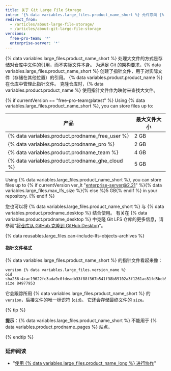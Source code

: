 ```yaml
---
title: 关于 Git Large File Storage
intro: '{% data variables.large_files.product_name_short %} 允许您向 {% data variables.product.product_name %} 推送大于 Git 推送限制的文件。'
redirect_from:
  - /articles/about-large-file-storage/
  - /articles/about-git-large-file-storage
versions:
  free-pro-team: '*'
  enterprise-server: '*'
---
```


{% data variables.large_files.product_name_short %} 处理大文件的方式是存储对仓库中文件的引用，而不实际文件本身。 为满足 Git 的架构要求，{% data variables.large_files.product_name_short %} 创建了指针文件，用于对实际文件（存储在其他位置）的引用。 {% data variables.product.product_name %} 在仓库中管理此指针文件。 克隆仓库时，{% data variables.product.product_name %} 使用指针文件作为映射来查找大文件。

{% if currentVersion == "free-pro-team@latest" %}
Using
{% data variables.large_files.product_name_short %}, you can store files up to:

| 产品                                                | 最大文件大小           |
| ------------------------------------------------- | ---------------- |
| {% data variables.product.prodname_free_user %} | 2 GB             |
| {% data variables.product.prodname_pro %}         | 2 GB             |
| {% data variables.product.prodname_team %}        | 4 GB             |
| {% data variables.product.prodname_ghe_cloud %} | 5 GB |{% else %}
 Using
{% data variables.large_files.product_name_short %}, you can store files up to {% if currentVersion ver_lt "enterprise-server@2.21" %}{% data variables.large_files.max_lfs_size %}{% else %}5 GB{% endif %} in your repository.
{% endif %}

您也可以将 {% data variables.large_files.product_name_short %} 与 {% data variables.product.prodname_desktop %} 结合使用。 有关在 {% data variables.product.prodname_desktop %} 中克隆 Git LFS 仓库的更多信息，请参阅"[将仓库从 GitHub 克隆到 GitHub Desktop](/desktop/guides/contributing-to-projects/cloning-a-repository-from-github-to-github-desktop)"。

{% data reusables.large_files.can-include-lfs-objects-archives %}

#### 指针文件格式

{% data variables.large_files.product_name_short %} 的指针文件看起来像：

```
version {% data variables.large_files.version_name %}
oid sha256:4cac19622fc3ada9c0fdeadb33f88f367b541f38b89102a3f1261ac81fd5bcb5
size 84977953
```

它会跟踪所用 {% data variables.large_files.product_name_short %} 的 `version`，后接文件的唯一标识符 (`oid`)。 它还会存储最终文件的 `size`。

{% tip %}

**提示**：{% data variables.large_files.product_name_short %} 不能用于 {% data variables.product.prodname_pages %} 站点。

{% endtip %}

### 延伸阅读

- "[使用 {% data variables.large_files.product_name_long %} 进行协作](/articles/collaboration-with-git-large-file-storage)"
